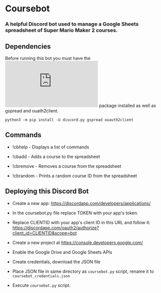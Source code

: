 # Coursebot

### A helpful Discord bot used to manage a Google Sheets spreadsheet of Super Mario Maker 2 courses.

## Dependencies

Before running this bot you must have the ![discord.py](https://github.com/Rapptz/discord.py) package installed as well as gspread and ouath2client.

`python3 -m pip install -U discord.py gspread ouauth2client`

## Commands

* !cbhelp - Displays a list of commands

* !cbadd - Adds a course to the spreadsheet

* !cbremove - Removes a course from the spreadsheet

* !cbrandom - Prints a random course ID from the spreadsheet

## Deploying this Discord Bot

* Create a new app: https://discordapp.com/developers/applications/

* In the coursebot.py file replace TOKEN with your app's token.

* Replace CLIENTID with your app's client ID in this URL and follow it: https://discordapp.com/oauth2/authorize?client_id=CLIENTID&scope=bot

* Create a new project at https://console.developers.google.com/

* Enable the Google Drive and Google Sheets APIs

* Create credentials, download the JSON file

* Place JSON file in same directory as `coursebot.py` script, rename it to `coursebot_credentials.json`

* Execute `coursebot.py` script.
